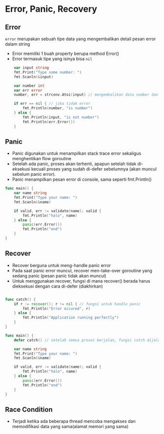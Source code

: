 # Error, Panic, Recovery
## Error
`error` merupakan sebuah tipe data yang mengembalikan detail pesan error dalam string
- Error memiliki 1 buah property berupa method Error()
- Error termasuk tipe yang isinya bisa `nil`
```go
    var input string
    fmt.Print("Type some number: ")
    fmt.Scanln(&input)

    var number int
    var err error
    number, err = strconv.Atoi(input) // mengembalikan data number dan data error

    if err == nil { // jika tidak error
        fmt.Println(number, "is number")
    } else {
        fmt.Println(input, "is not number")
        fmt.Println(err.Error())
    }
```

## Panic
- Panic digunakan untuk menampilkan stack trace error sekaligus menghentikan flow goroutine 
- Setelah ada panic, proses akan terhenti, apapun setelah tidak di-eksekusi kecuali proses yang sudah di-defer sebelumnya (akan muncul sebelum panic error).
- Panic menampilkan pesan error di console, sama seperti fmt.Println()

```go
func main() {
    var name string
    fmt.Print("Type your name: ")
    fmt.Scanln(&name)

    if valid, err := validate(name); valid {
        fmt.Println("halo", name)
    } else {
        panic(err.Error())
        fmt.Println("end")
    }
}
```

## Recover
- Recover berguna untuk meng-handle panic error
- Pada saat panic error muncul, recover men-take-over goroutine yang sedang panic (pesan panic tidak akan muncul)
- Untuk menggunakan recover, fungsi di mana recover() berada harus dieksekusi dengan cara di-defer (diakhirkan)

```go

func catch() {
    if r := recover(); r != nil { // fungsi untuk handle panic
        fmt.Println("Error occured", r)
    } else {
        fmt.Println("Application running perfectly")
    }
}

func main() {
    defer catch() // setelah semua proses berjalan, fungsi catch dijalankan

    var name string
    fmt.Print("Type your name: ")
    fmt.Scanln(&name)

    if valid, err := validate(name); valid {
        fmt.Println("halo", name)
    } else {
        panic(err.Error())
        fmt.Println("end")
    }
}
```

## Race Condition
- Terjadi ketika ada beberapa thread mencoba mengakses dan memodifikasi data yang sama(alamat memori yang sama)
